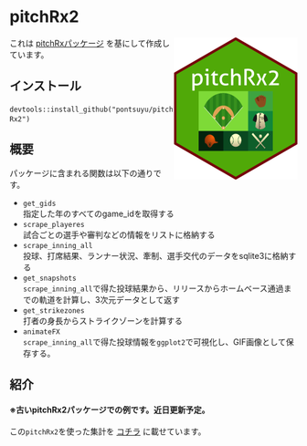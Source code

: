 
<!-- README.md is generated from README.Rmd. Please edit that file -->

# pitchRx2

<img src="pitchRx2_resize.png" align="right"> これは
[pitchRxパッケージ](https://github.com/cpsievert/pitchRx)
を基にして作成しています。

## インストール

`devtools::install_github("pontsuyu/pitchRx2")`

## 概要

パッケージに含まれる関数は以下の通りです。

  - `get_gids`<br> 指定した年のすべてのgame\_idを取得する
  - `scrape_playeres`<br> 試合ごとの選手や審判などの情報をリストに格納する
  - `scrape_inning_all`<br> 投球、打席結果、ランナー状況、牽制、選手交代のデータをsqlite3に格納する
  - `get_snapshots`<br>
    `scrape_inning_all`で得た投球結果から、リリースからホームベース通過までの軌道を計算し、3次元データとして返す
  - `get_strikezones`<br> 打者の身長からストライクゾーンを計算する
  - `animateFX`<br>
    `scrape_inning_all`で得た投球情報を`ggplot2`で可視化し、GIF画像として保存する。

## 紹介

#### ※古いpitchRx2パッケージでの例です。近日更新予定。

この`pitchRx2`を使った集計を
[コチラ](https://pontsuyu.github.io/tsuyulog/post/2018/02/03/pitchf/x%E3%81%8B%E3%82%89%E8%A6%8B%E3%81%9F%E7%94%B0%E4%B8%AD%E5%B0%86%E5%A4%A7%E6%8A%95%E6%89%8B%EF%BC%91/)
に載せています。
